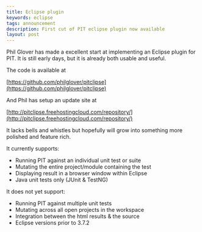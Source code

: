 ```yaml
---
title: Eclipse plugin 
keywords: eclipse
tags: announcement
description: First cut of PIT eclipse plugin now available
layout: post
---
```


Phil Glover has made a excellent start at implementing an Eclipse plugin for PIT. It is still early days, but it is already both usable and useful.

<!-- more -->

The code is available at

[https://github.com/philglover/pitclipse](https://github.com/philglover/pitclipse)

And Phil has setup an update site at

[http://pitclipse.freehostingcloud.com/repository/](http://pitclipse.freehostingcloud.com/repository/) 

It lacks bells and whistles but hopefully will grow into something more polished and feature rich.

It currently supports:

* Running PIT against an individual unit test or suite
* Mutating the entire project/module containing the test
* Displaying result in a browser window within Eclipse
* Java unit tests only (JUnit & TestNG)

It does not yet support:

* Running PIT against multiple unit tests
* Mutating across all open projects in the workspace
* Integration between the html results & the source
* Eclipse versions prior to 3.7.2 

 
